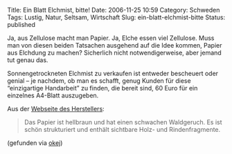 Title: Ein Blatt Elchmist, bitte!
Date: 2006-11-25 10:59
Category: Schweden
Tags: Lustig, Natur, Seltsam, Wirtschaft
Slug: ein-blatt-elchmist-bitte
Status: published

Ja, aus Zellulose macht man Papier. Ja, Elche essen viel Zellulose. Muss
man von diesen beiden Tatsachen ausgehend auf die Idee kommen, Papier
aus Elchdung zu machen? Sicherlich nicht notwendigerweise, aber jemand
tut genau das.

Sonnengetrockneten Elchmist zu verkaufen ist entweder bescheuert oder
genial – je nachdem, ob man es schafft, genug Kunden für diese
“einzigartige Handarbeit” zu finden, die bereit sind, 60 Euro für ein
einzelnes A4-Blatt auszugeben.

Aus der [Webseite des
Herstellers](http://www.cariann-of-sweden.com/infopaper_.html):

> Das Papier ist hellbraun und hat einen schwachen Waldgeruch. Es ist
> schön strukturiert und enthält sichtbare Holz- und Rindenfragmente.

(gefunden via
[okej](http://okej.wordpress.com/2006/11/22/papier-aus-elchmist/))

